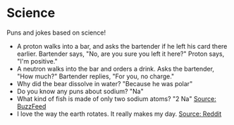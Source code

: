 # Science
Puns and jokes based on science!

* A proton walks into a bar, and asks the bartender if he left his card there earlier. Bartender says, "No, are you sure you left it here?" Proton says, "I'm positive."
* A neutron walks into the bar and orders a drink. Asks the bartender, "How much?" Bartender replies, "For you, no charge."
* Why did the bear dissolve in water? "Because he was polar"
* Do you know any puns about sodium? "Na"
* What kind of fish is made of only two sodium atoms? "2 Na" [Source: BuzzFeed](https://www.buzzfeed.com/kellyoakes/science-jokes-that-are-terrible-but-also-hilarious?)
* I love the way the earth rotates. It really makes my day. [Source: Reddit](https://www.reddit.com/r/Jokes/comments/4br75q/i_love_the_way_the_earth_rotates/)
